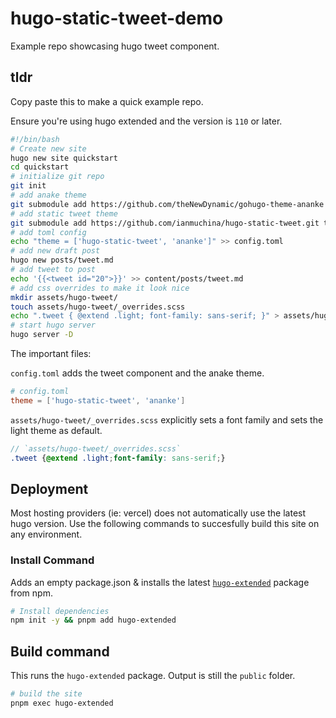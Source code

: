 # hugo-static-tweet-demo

Example repo showcasing hugo tweet component.

## tldr

Copy paste this to make a quick example repo. 

Ensure you're using hugo extended and the version is `110` or later.

```bash
#!/bin/bash
# Create new site
hugo new site quickstart
cd quickstart
# initialize git repo
git init
# add anake theme
git submodule add https://github.com/theNewDynamic/gohugo-theme-ananke themes/ananke
# add static tweet theme
git submodule add https://github.com/ianmuchina/hugo-static-tweet.git themes/hugo-static-tweet
# add toml config
echo "theme = ['hugo-static-tweet', 'ananke']" >> config.toml
# add new draft post
hugo new posts/tweet.md
# add tweet to post
echo '{{<tweet id="20">}}' >> content/posts/tweet.md
# add css overrides to make it look nice
mkdir assets/hugo-tweet/ 
touch assets/hugo-tweet/_overrides.scss
echo ".tweet { @extend .light; font-family: sans-serif; }" > assets/hugo-tweet/_overrides.scss
# start hugo server
hugo server -D
```

The important files:

`config.toml` adds the tweet component and the anake theme.

```toml
# config.toml
theme = ['hugo-static-tweet', 'ananke']
```


`assets/hugo-tweet/_overrides.scss` explicitly sets a font family and sets the light theme as 
default. 

```scss
// `assets/hugo-tweet/_overrides.scss`
.tweet {@extend .light;font-family: sans-serif;}
```

## Deployment

Most hosting providers (ie: vercel) does not automatically use the latest hugo version. Use the following commands to succesfully build this site on any environment.

### Install Command

Adds an empty package.json & installs the latest [`hugo-extended`](https://www.npmjs.com/package/hugo-extended) package from npm.

```bash
# Install dependencies
npm init -y && pnpm add hugo-extended
```

## Build command
This runs the `hugo-extended` package. Output is still the `public` folder.

```bash
# build the site
pnpm exec hugo-extended
```
